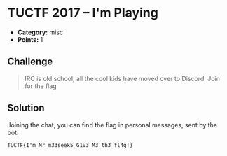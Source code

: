 # TUCTF 2017 – I'm Playing

* **Category:** misc
* **Points:** 1

## Challenge

> IRC is old school, all the cool kids have moved over to Discord. Join for the flag

## Solution

Joining the chat, you can find the flag in personal messages, sent by the bot:

```
TUCTF{I'm_Mr_m33seek5_G1V3_M3_th3_fl4g!}
```